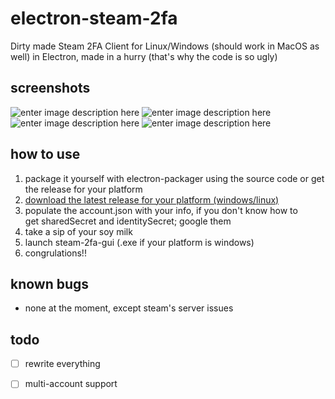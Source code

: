 
# electron-steam-2fa
Dirty made Steam 2FA Client for Linux/Windows (should work in MacOS as well) in Electron, made in a hurry (that's why the code is so ugly)

## screenshots
![enter image description here](https://i.imgur.com/7BdQDvm.png)
![enter image description here](https://i.imgur.com/1iww0LE.png)
![enter image description here](https://i.imgur.com/56Cz4bC.png)
![enter image description here](https://i.imgur.com/lhikvMw.png)

## how to use

 1. package it yourself with electron-packager using the source code or
    get the release for your platform
 2. [download the latest release for your platform (windows/linux)](https://github.com/srg-n/electron-steam-2fa/releases) 
 3. populate the account.json with your info, if you don't know how to  
    get sharedSecret and identitySecret; google them
 4. take a sip of your soy milk
 5. launch steam-2fa-gui (.exe if your platform is windows)
 6. congrulations!!

## known bugs

 - none at the moment, except steam's server issues

## todo
 - [ ] rewrite everything
 - [ ] multi-account support

